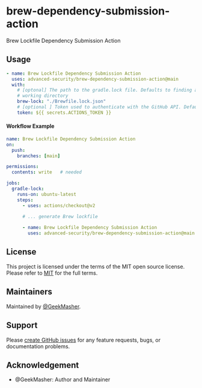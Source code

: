 # brew-dependency-submission-action

Brew Lockfile Dependency Submission Action

## Usage

```yaml
- name: Brew Lockfile Dependency Submission Action
  uses: advanced-security/brew-dependency-submission-action@main
  with:
    # [optonal] The path to the gradle.lock file. Defaults to finding all gradle*.lock in the current
    # working directory
    brew-lock: "./Brewfile.lock.json"
    # [optional ] Token used to authenticate with the GitHub API. Defaults to the GITHUB_TOKEN secret.
    token: ${{ secrets.ACTIONS_TOKEN }}
```

#### Workflow Example

```yaml
name: Brew Lockfile Dependency Submission Action
on:
  push:
    branches: [main]

permissions: 
  contents: write   # needed

jobs:
  gradle-lock:
    runs-on: ubuntu-latest
    steps:
      - uses: actions/checkout@v2
      
      # ... generate Brew lockfile

      - name: Brew Lockfile Dependency Submission Action
        uses: advanced-security/brew-dependency-submission-action@main
```


## License 

This project is licensed under the terms of the MIT open source license. Please refer to [MIT](./LICENSE) for the full terms.


## Maintainers 

Maintained by [@GeekMasher](https://github.com/GeekMasher).


## Support

Please [create GitHub issues](https://github.com/advanced-security/brew-dependency-submission-action) for any feature requests, bugs, or documentation problems.


## Acknowledgement

- @GeekMasher: Author and Maintainer

